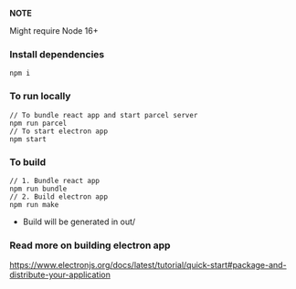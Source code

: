 **NOTE**

Might require Node 16+

### Install dependencies

```
npm i
```

### To run locally

```
// To bundle react app and start parcel server
npm run parcel
// To start electron app
npm start
```

### To build

```
// 1. Bundle react app
npm run bundle
// 2. Build electron app
npm run make
```

- Build will be generated in out/

### Read more on building electron app

https://www.electronjs.org/docs/latest/tutorial/quick-start#package-and-distribute-your-application
